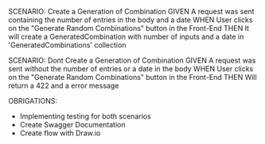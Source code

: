 SCENARIO: Create a Generation of Combination
GIVEN A request was sent containing the number of entries in the body and a date
WHEN User clicks on the "Generate Random Combinations" button in the Front-End
THEN It will create a GeneratedCombination with number of inputs and a date in 'GeneratedCombinations' collection

SCENARIO: Dont Create a Generation of Combination
GIVEN A request was sent without the number of entries or a date in the body
WHEN User clicks on the "Generate Random Combinations" button in the Front-End
THEN Will return a 422 and a error message

OBRIGATIONS:

- Implementing testing for both scenarios
- Create Swagger Documentation
- Create flow with Draw.io

